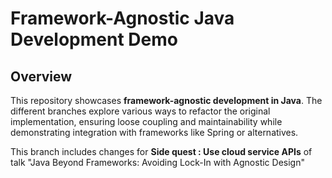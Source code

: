 # Framework-Agnostic Java Development Demo

## Overview
This repository showcases **framework-agnostic development in Java**. The different branches explore various ways to refactor the original implementation, ensuring loose coupling and maintainability while demonstrating integration with frameworks like Spring or alternatives.

This branch includes changes for **Side quest : Use cloud service APIs** of talk "Java Beyond Frameworks: Avoiding Lock-In with Agnostic Design"